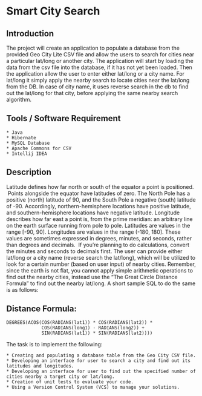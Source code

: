 # Smart City Search
## Introduction

The project will create an application to populate a database from the provided Geo City Lite CSV file and allow the users to search for cities near a particular lat/long or another city. The application will start by loading the data from the csv file into the database, if it has not yet been loaded. Then the application allow the user to enter either lat/long or a city name. For lat/long it simply apply the nearby search to locate cities near the lat/long from the DB. In case of city name, it uses reverse search in the db to find out the lat/long for that city, before applying the same nearby search algorithm. 
    
## Tools / Software Requirement
    * Java
    * Hibernate
    * MySQL Database
    * Apache Commons for CSV
    * Intellij IDEA

## Description
Latitude defines how far north or south of the equator a point is positioned.  Points alongside the equator have latitudes of zero. The North Pole has a positive (north) latitude of 90, and the South Pole a negative (south) latitude of -90. Accordingly, northern-hemisphere locations have positive latitude, and southern-hemisphere locations have negative latitude. Longitude describes how far east a point is, from the prime meridian: an arbitrary line on the earth surface running from pole to pole.
Latitudes are values in the range [-90, 90]. Longitudes are values in the range (-180, 180]. These values are sometimes expressed in degrees, minutes, and seconds, rather than degrees and decimals.  If you’re planning to do calculations, convert the minutes and seconds to decimals first.
The user can provide either lat/long or a city name (reverse search the lat/long), which will be utilized to look for a certain number (based on user input) of nearby cities. Remember, since the earth is not flat, you cannot apply simple arithmetic operations to find out the nearby cities, instead use the “The Great Circle Distance Formula” to find out the nearby lat/long. A short sample SQL to do the same is as follows: 

## Distance Formula:
```
DEGREES(ACOS(COS(RADIANS(lat1)) * COS(RADIANS(lat2)) *
             COS(RADIANS(long1) - RADIANS(long2)) +
             SIN(RADIANS(lat1)) * SIN(RADIANS(lat2))))
```

The task is to implement the following:

    * Creating and populating a database table from the Geo City CSV file.
    * Developing an interface for user to search a city and find out its latitudes and longitudes.
    * Developing an interface for user to find out the specified number of cities nearby a target city or lat/long.
    * Creation of unit tests to evaluate your code.
    * Using a Version Control System (VCS) to manage your solutions.
